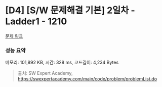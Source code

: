 # [D4] [S/W 문제해결 기본] 2일차 - Ladder1 - 1210 

[문제 링크](https://swexpertacademy.com/main/code/problem/problemDetail.do?contestProbId=AV14ABYKADACFAYh) 

### 성능 요약

메모리: 101,892 KB, 시간: 328 ms, 코드길이: 4,234 Bytes



> 출처: SW Expert Academy, https://swexpertacademy.com/main/code/problem/problemList.do